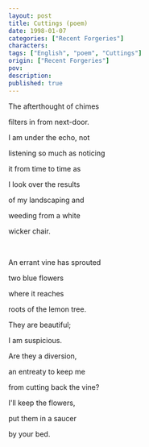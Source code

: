 ```yaml
---
layout: post
title: Cuttings (poem)
date: 1998-01-07
categories: ["Recent Forgeries"]
characters: 
tags: ["English", "poem", "Cuttings"]
origin: ["Recent Forgeries"]
pov: 
description: 
published: true
---
```


The afterthought of chimes

filters in from next-door.

I am under the echo, not

listening so much as noticing

it from time to time as

I look over the results

of my landscaping and

weeding from a white

wicker chair.

<br>

An errant vine has sprouted

two blue flowers

where it reaches

roots of the lemon tree.

They are beautiful;

I am suspicious.

Are they a diversion,

an entreaty to keep me

from cutting back the vine?

I'll keep the flowers,

put them in a saucer

by your bed.
